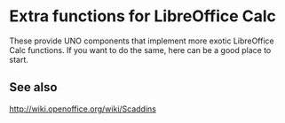 # Extra functions for LibreOffice Calc

These provide UNO components that implement more exotic LibreOffice Calc
functions. If you want to do the same, here can be a good place to
start.

## See also
<http://wiki.openoffice.org/wiki/Scaddins>


